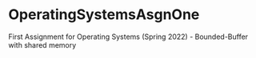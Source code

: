 # OperatingSystemsAsgnOne
First Assignment for Operating Systems (Spring 2022) - Bounded-Buffer with shared memory

